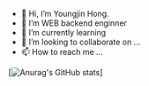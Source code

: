 - 👋 Hi, I’m Youngjin Hong.
- 👀 I’m WEB backend enginner 
- 🌱 I’m currently learning 
- 💞️ I’m looking to collaborate on ...
- 📫 How to reach me ...

[![Anurag's GitHub stats](https://github-readme-stats.vercel.app/api?username=HONGVELOPER&theme=merko&show_icons=true)]

<!---
HONGVELOPER/HONGVELOPER is a ✨ special ✨ repository because its `README.md` (this file) appears on your GitHub profile.
You can click the Preview link to take a look at your changes.
--->
